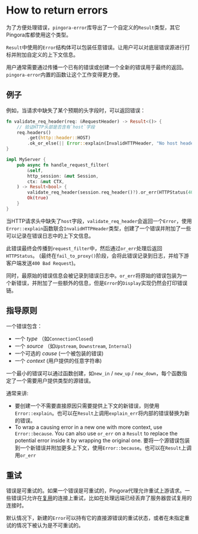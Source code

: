 # How to return errors

为了方便处理错误，`pingora-error`库导出了一个自定义的`Result`类型，其它Pingora库都使用这个类型。

`Result`中使用的`Error`结构体可以包装任意错误。让用户可以对底层错误源进行打标并附加自定义的上下文信息。

用户通常需要通过传播一个已有的错误或创建一个全新的错误用于最终的返回。`pingora-error`内置的函数让这个工作变得更方便。

## 例子

例如，当请求中缺失了某个预期的头字段时，可以返回错误：

```rust
fn validate_req_header(req: &RequestHeader) -> Result<()> {
    // 验证HTTP头部是否含有`host`字段
    req.headers()
        .get(http::header::HOST)
        .ok_or_else(|| Error::explain(InvalidHTTPHeader, "No host header detected"))
}

impl MyServer {
    pub async fn handle_request_filter(
        &self,
        http_session: &mut Session,
        ctx: &mut CTX,
    ) -> Result<bool> {
        validate_req_header(session.req_header()?).or_err(HTTPStatus(400), "Missing required headers")?;
        Ok(true)
    }
}
```

当HTTP请求头中缺失了`host`字段，`validate_req_header`会返回一个`Error`，使用`Error::explain`函数联合`InvalidHTTPHeader`类型，创建了一个错误并附加了一些可以记录在错误日志中的上下文信息。

此错误最终会传播到`request_filter`中，然后通过`or_err`处理后返回`HTTPStatus`。
(最终在`fail_to_proxy()`阶段，会将此错误记录到日志，并给下游客户端发送`400 Bad Request`)。

同时，最原始的错误信息会被记录到错误日志中。`or_err`将原始的错误包装为一个新错误，并附加了一些额外的信息，但是`Error`的`Display`实现仍然会打印错误链。

## 指导原则

一个错误包含：
- 一个 _type_ （如`ConnectionClosed`)
- 一个 _source_ （如`Upstream`, `Downstream`, `Internal`)
- 一个可选的 _cause_ (一个被包装的错误)
- 一个 _context_ (用户提供的任意字符串)

一个最小的错误可以通过函数创建，如`new_in` / `new_up` / `new_down`，每个函数指定了一个需要用户提供类型的源错误。

通常来讲:
* 要创建一个不需要直接原因只需要提供上下文的新错误，则使用`Error::explain`。也可以在`Result`上调用`explain_err`将内部的错误替换为新的错误。
* To wrap a causing error in a new one with more context, use `Error::because`. You can also use `or_err` on a `Result` to replace the potential error inside it by wrapping the original one.
要将一个源错误包装到一个新错误并附加更多上下文，使用`Error::because`。也可以在`Result`上调用`or_err`

## 重试

错误是可重试的。如果一个错误是可重试的，Pingora代理允许重试上游请求。一些错误只允许在[复用](pooling.md)的连接上重试，比如在处理远端已经丢弃了服务器尝试复用的连接时。

默认情况下，新建的`Error`可以持有它的直接源错误的重试状态，或者在未指定重试的情况下被认为是不可重试的。

